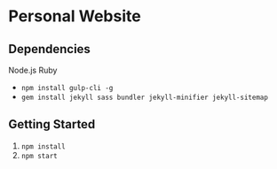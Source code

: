 # Personal Website

## Dependencies

Node.js
Ruby
- `npm install gulp-cli -g`
- `gem install jekyll sass bundler jekyll-minifier jekyll-sitemap`

## Getting Started


1. `npm install`
2. `npm start`
